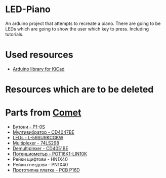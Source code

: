 # LED-Piano
An arduino project that attempts to recreate a piano. There are going to be LEDs which are going to show the user which key to press. Including tutorials. 

# Used resources

* [Arduino library for KiCad](https://github.com/Alarm-Siren/arduino-kicad-library)

# Resources which are to be deleted

# Parts from [Comet](https://store.comet.bg/Catalogue/)
* [Бутони - P1-0S](https://store.comet.bg/download-file.php?id=891)
* [Мултивибратор - CD4047BE](https://store.comet.bg/download-file.php?id=7472)
* [LEDs - L-59SURKCGKW](https://store.comet.bg/Catalogue/Product/14155/)
* [Multiplexer - 74LS298](http://pdf1.alldatasheet.com/datasheet-pdf/view/5704/MOTOROLA/74LS298.html)
* [Demultiplexer - CD4051BE](https://store.comet.bg/download-file.php?id=7470)
* [Потенциометър - POT16K1-LIN10K](https://store.comet.bg/download-file.php?id=854)
* Рейки щифтови - HN1X40
* Рейки гнездови - PN1X40
* [Прототипнa платкa - PCB P16D](https://store.comet.bg/download-file.php?id=4428)
